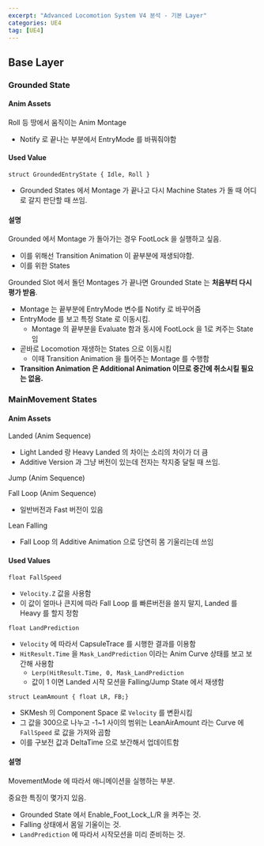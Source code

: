 ```yaml
---
excerpt: "Advanced Locomotion System V4 분석 - 기본 Layer"
categories: UE4
tag: [UE4]
---
```


## Base Layer

### Grounded State

#### Anim Assets

Roll 등 땅에서 움직이는 Anim Montage
+ Notify 로 끝나는 부분에서 EntryMode 를 바꿔줘야함

#### Used Value

```struct GroundedEntryState { Idle, Roll }```
+ Grounded States 에서 Montage 가 끝나고 다시 Machine States 가 돌 때 어디로 갈지 판단할 때 쓰임.

#### 설명

Grounded 에서 Montage 가 돌아가는 경우 FootLock 을 실행하고 싶음.
+ 이를 위해선 Transition Animation 이 끝부분에 재생되야함.
+ 이를 위한 States

Grounded Slot 에서 돌던 Montages 가 끝나면 Grounded State 는 __처음부터 다시 평가 받음__.
+ Montage 는 끝부분에 EntryMode 변수를 Notify 로 바꾸어줌
+ EntryMode 를 보고 특정 State 로 이동시킴. 
  + Montage 의 끝부분을 Evaluate 함과 동시에 FootLock 을 1로 켜주는 State 임
+ 곧바로 Locomotion 재생하는 States 으로 이동시킴
  + 이때 Transition Animation 을 틀어주는 Montage 를 수행함
+ __Transition Animation 은 Additional Animation 이므로 중간에 취소시킬 필요는 없음.__


### MainMovement States

#### Anim Assets

Landed (Anim Sequence)
+ Light Landed 랑 Heavy Landed 의 차이는 소리의 차이가 더 큼
+ Additive Version 과 그냥 버전이 있는데 전자는 착지중 달릴 때 쓰임.

Jump (Anim Sequence)

Fall Loop (Anim Sequence)
+ 일반버전과 Fast 버전이 있음

Lean Falling
+ Fall Loop 의 Additive Animation 으로 당연히 몸 기울리는데 쓰임

#### Used Values

```float FallSpeed```
+ ```Velocity.Z``` 값을 사용함
+ 이 값이 얼마나 큰지에 따라 Fall Loop 를 빠른버전을 쓸지 말지, Landed 를 Heavy 를 할지 정함

```float LandPrediction```
+ ```Velocity``` 에 따라서 CapsuleTrace 를 시행한 결과를 이용함
+ ```HitResult.Time``` 을 ```Mask_LandPrediction``` 이라는 Anim Curve 상태를 보고 보간해 사용함
  + ```Lerp(HitResult.Time, 0, Mask_LandPrediction```
  + 값이 1 이면 Landed 시작 모션을 Falling/Jump State 에서 재생함 

```struct LeamAmount { float LR, FB;} ```
+ SKMesh 의 Component Space 로 ```Velocity``` 를 변환시킴
+ 그 값을 300으로 나누고 -1~1 사이의 범위는 LeanAirAmount 라는 Curve 에 ```FallSpeed``` 로 값을 가져와 곱함
+ 이를 구보전 값과 DeltaTime 으로 보간해서 업데이트함

#### 설명

MovementMode 에 따라서 애니메이션을 실행하는 부분.

중요한 특징이 몇가지 있음.
+ Grounded State 에서 Enable_Foot_Lock_L/R 을 켜주는 것.
+ Falling 상태에서 몸일 기울이는 것.
+ ```LandPrediction``` 에 따라서 시작모션을 미리 준비하는 것.
